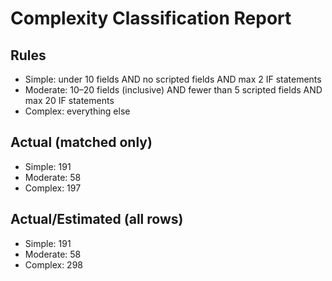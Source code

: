 # Complexity Classification Report

## Rules
- Simple: under 10 fields AND no scripted fields AND max 2 IF statements
- Moderate: 10–20 fields (inclusive) AND fewer than 5 scripted fields AND max 20 IF statements
- Complex: everything else

## Actual (matched only)
- Simple: 191
- Moderate: 58
- Complex: 197

## Actual/Estimated (all rows)
- Simple: 191
- Moderate: 58
- Complex: 298
